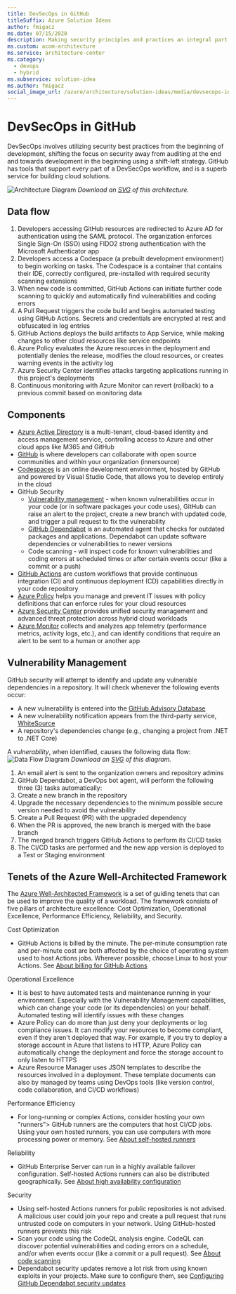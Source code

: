 ```yaml
---
title: DevSecOps in GitHub
titleSuffix: Azure Solution Ideas
author: fmigacz
ms.date: 07/15/2020
description: Making security principles and practices an integral part of DevOps while maintaining improved efficiency and productivity.
ms.custom: acom-architecture
ms.service: architecture-center
ms.category:
  - devops
  - hybrid
ms.subservice: solution-idea
ms.author: fmigacz
social_image_url: /azure/architecture/solution-ideas/media/devsecops-in-github.png
---
```


# DevSecOps in GitHub

DevSecOps involves utilizing security best practices from the beginning of development, shifting the focus on security away from auditing at the end and towards development in the beginning using a shift-left strategy. GitHub has tools that support every part of a DevSecOps workflow, and is a superb service for building cloud solutions.

![Architecture Diagram](../media/devsecops-in-github.png)
*Download an [SVG](../media/devsecops-in-github.svg) of this architecture.*

## Data flow

1. Developers accessing GitHub resources are redirected to Azure AD for authentication using the SAML protocol. The organization enforces Single Sign-On (SSO) using FIDO2 strong authentication with the Microsoft Authenticator app
1. Developers access a Codespace (a prebuilt development environment) to begin working on tasks. The Codespace is a container that contains their IDE, correctly configured, pre-installed with required security scanning extensions
1. When new code is committed, GitHub Actions can initiate further code scanning to quickly and automatically find vulnerabilities and coding errors
1. A Pull Request triggers the code build and begins automated testing using GitHub Actions. Secrets and credentials are encrypted at rest and obfuscated in log entries
1. GitHub Actions deploys the build artifacts to App Service, while making changes to other cloud resources like service endpoints  
1. Azure Policy evaluates the Azure resources in the deployment and potentially denies the release, modifies the cloud resources, or creates warning events in the activity log
1. Azure Security Center identifies attacks targeting applications running in this project's deployments 
1. Continuous monitoring with Azure Monitor can revert (rollback) to a previous commit based on monitoring data

## Components

* [Azure Active Directory](/azure/active-directory/fundamentals/active-directory-whatis) is a multi-tenant, cloud-based identity and access management service, controlling access to Azure and other cloud apps like M365 and GitHub
* [GitHub](https://docs.github.com/en/github) is where developers can collaborate with open source communities and within your organization (innersource)
* [Codespaces](https://docs.github.com/en/github/developing-online-with-codespaces/about-codespaces) is an online development environment, hosted by GitHub and powered by Visual Studio Code, that allows you to develop entirely in the cloud
* GitHub Security
  * [Vulnerability management](https://docs.github.com/en/github/managing-security-vulnerabilities) - when known vulnerabilities occur in your code (or in software packages your code uses), GitHub can raise an alert to the project, create a new branch with updated code, and trigger a pull request to fix the vulnerability
  * [GitHub Dependabot](https://docs.github.com/en/github/administering-a-repository/about-github-dependabot) is an automated agent that checks for outdated packages and applications. Dependabot can update software dependencies or vulnerabilities to newer versions
  * Code scanning - will inspect code for known vulnerabilities and coding errors at scheduled times or after certain events occur (like a commit or a push)
* [GitHub Actions](https://docs.github.com/en/actions/getting-started-with-github-actions/about-github-actions) are custom workflows that provide continuous integration (CI) and continuous deployment (CD) capabilities directly in your code repository  
* [Azure Policy](/azure/governance/policy/overview) helps you manage and prevent IT issues with policy definitions that can enforce rules for your cloud resources
* [Azure Security Center](/azure/security-center/security-center-intro) provides unified security management and advanced threat protection across hybrid cloud workloads
* [Azure Monitor](/azure/azure-monitor/overview) collects and analyzes app telemetry (performance metrics, activity logs, etc.), and can identify conditions that require an alert to be sent to a human or another app

## Vulnerability Management

GitHub security will attempt to identify and update any vulnerable dependencies in a repository. It will check whenever the following events occur:
* A new vulnerability is entered into the [GitHub Advisory Database](https://docs.github.com/en/github/managing-security-vulnerabilities/browsing-security-vulnerabilities-in-the-github-advisory-database)
* A new vulnerability notification appears from the third-party service, [WhiteSource](https://resources.whitesourcesoftware.com/blog-whitesource/github-security-updates)
* A repository's dependencies change (e.g., changing a project from .NET to .NET Core)

A *vulnerability*, when identified, causes the following data flow:
![Data Flow Diagram](../media/devsecops-in-github-vulnerability-management.png)
*Download an [SVG](../media/devsecops-in-github-vulnerability-management.svg) of this diagram.*

1. An email alert is sent to the organization owners and repository admins
1. GitHub Dependabot, a DevOps bot agent, will perform the following three (3) tasks automatically:
1. Create a new branch in the repository
1. Upgrade the necessary dependencies to the minimum possible secure version needed to avoid the vulnerability
1. Create a Pull Request (PR) with the upgraded dependency
1. When the PR is approved, the new branch is merged with the base branch
1. The merged branch triggers GitHub Actions to perform its CI/CD tasks
1. The CI/CD tasks are performed and the new app version is deployed to a Test or Staging environment 

## Tenets of the Azure Well-Architected Framework
The [Azure Well-Architected Framework](azure/architecture/framework/) is a set of guiding tenets that can be used to improve the quality of a workload. The framework consists of five pillars of architecture excellence: Cost Optimization, Operational Excellence, Performance Efficiency, Reliability, and Security.

Cost Optimization
* GitHub Actions is billed by the minute. The per-minute consumption rate and per-minute cost are both affected by the choice of operating system used to host Actions jobs. Wherever possible, choose Linux to host your Actions. See [About billing for GitHub Actions](https://docs.github.com/en/github/setting-up-and-managing-billing-and-payments-on-github/about-billing-for-github-actions)

Operational Excellence
* It is best to have automated tests and maintenance running in your environment. Especially with the Vulnerability Management capabilities, which can change your code (or its dependencies) on your behalf. Automated testing will identify issues with these changes
* Azure Policy can do more than just deny your deployments or log compliance issues. It can modify your resources to become compliant, even if they aren't deployed that way. For example, if you try to deploy a storage account in Azure that listens to HTTP, Azure Policy can automatically change the deployment and force the storage account to only listen to HTTPS
* Azure Resource Manager uses JSON templates to describe the resources involved in a deployment. These template documents can also by managed by teams using DevOps tools (like version control, code collaboration, and CI/CD workflows)

Performance Efficiency
* For long-running or complex Actions, consider hosting your own "runners"> GitHub runners are the computers that host CI/CD jobs. Using your own hosted runners, you can use computers with more processing power or memory. See [About self-hosted runners](https://docs.github.com/en/actions/hosting-your-own-runners/about-self-hosted-runners)

Reliability
* GitHub Enterprise Server can run in a highly available failover configuration. Self-hosted Actions runners can also be distributed geographically. See [About high availability configuration](https://docs.github.com/en/enterprise/2.21/admin/enterprise-management/about-high-availability-configuration)

Security
* Using self-hosted Actions runners for public repositories is not advised. A malicious user could join your repo and create a pull request that runs untrusted code on computers in your network. Using GitHub-hosted runners prevents this risk
* Scan your code using the CodeQL analysis engine. CodeQL can discover potential vulnerabilities and coding errors on a schedule, and/or when events occur (like a commit or a pull request). See [About code scanning](https://docs.github.com/en/github/finding-security-vulnerabilities-and-errors-in-your-code/about-code-scanning)
* Dependabot security updates remove a lot risk from using known exploits in your projects. Make sure to configure them, see [Configuring GitHub Dependabot security updates](https://docs.github.com/en/github/managing-security-vulnerabilities/configuring-github-dependabot-security-updates)


